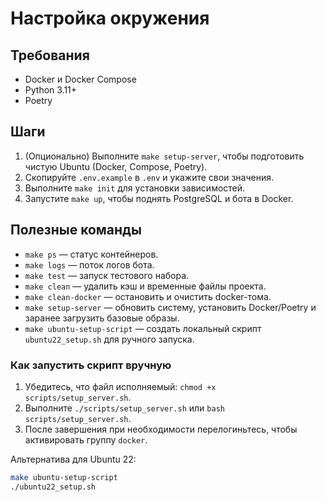 # Настройка окружения

## Требования

- Docker и Docker Compose
- Python 3.11+
- Poetry

## Шаги

1. (Опционально) Выполните `make setup-server`, чтобы подготовить чистую Ubuntu (Docker, Compose, Poetry).
2. Скопируйте `.env.example` в `.env` и укажите свои значения.
3. Выполните `make init` для установки зависимостей.
4. Запустите `make up`, чтобы поднять PostgreSQL и бота в Docker.

## Полезные команды

- `make ps` — статус контейнеров.
- `make logs` — поток логов бота.
- `make test` — запуск тестового набора.
- `make clean` — удалить кэш и временные файлы проекта.
- `make clean-docker` — остановить и очистить docker-тома.
- `make setup-server` — обновить систему, установить Docker/Poetry и заранее загрузить базовые образы.
- `make ubuntu-setup-script` — создать локальный скрипт `ubuntu22_setup.sh` для ручного запуска.

### Как запустить скрипт вручную
1. Убедитесь, что файл исполняемый: `chmod +x scripts/setup_server.sh`.
2. Выполните `./scripts/setup_server.sh` или `bash scripts/setup_server.sh`.
3. После завершения при необходимости перелогиньтесь, чтобы активировать группу `docker`.

Альтернатива для Ubuntu 22:

```bash
make ubuntu-setup-script
./ubuntu22_setup.sh
```
